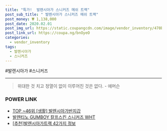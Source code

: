 ```yaml
--- 
title: "특가!  발렌시아가 스니커즈 메쉬 트랙" 
post_sub_title: " 발렌시아가 스니커즈 메쉬 트랙" 
post_money: ₩ 1,138,000 
post_date: 2020.02.01 
post_img_url: https://static.coupangcdn.com/image/vendor_inventory/470b/3b2b6c7066b8febc86d5e27dd11f374150cdbe6c2c480d8034da5ba37a5a.jpg 
post_link_url: https://coupa.ng/bnOyeO 
categories: 
  - vendor_inventory 
tags: 
  - 발렌시아가 
  - 스니커즈 
--- 
```

  #발렌시아가 #스니커즈 
<hr> 

> 위대한 것 치고 정열이 없이 이루어진 것은 없다. - 에머슨 


### POWER LINK

* <a href="https://blog.naver.com/an0733/221784639543" target="_blank"> TOP ~46위 [생활] 발렌시아가반지갑</a>
* <a href="https://blog.naver.com/santokki14/221776811258" target="_blank">발렌티노 GUMBOY 칼프스킨 스니커즈 WHT</a>
* <a href="https://blog.naver.com/fasyy4321/221792155314" target="_blank">[추천]발렌시아가트랙 42가지 정보</a>
